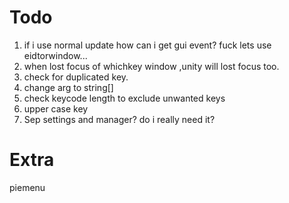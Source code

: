 # Todo
1. if i use normal update how can i get gui event?  fuck lets use eidtorwindow...
2. when lost focus of whichkey window ,unity will lost focus too.
3. check for duplicated key.
4. change arg to string[]
5. check keycode length to exclude unwanted keys
6. upper case key
7. Sep settings and manager? do i really need it?
# Extra
piemenu